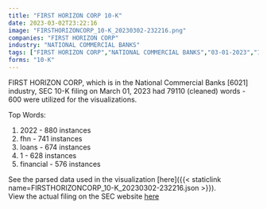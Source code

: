 ```yaml
---
title: "FIRST HORIZON CORP 10-K"
date: 2023-03-02T23:22:16
image: "FIRSTHORIZONCORP_10-K_20230302-232216.png"
companies: "FIRST HORIZON CORP"
industry: "NATIONAL COMMERCIAL BANKS"
tags: ["FIRST HORIZON CORP","NATIONAL COMMERCIAL BANKS","03-01-2023","10-K"]
forms: "10-K"
---
```

FIRST HORIZON CORP, which is in the National Commercial Banks [6021] industry, SEC 10-K filing on March 01, 2023 had 79110 (cleaned) words - 600 were utilized for the visualizations.

Top Words:
1. 2022 - 880 instances
2. fhn - 741 instances
3. loans - 674 instances
4. 1 - 628 instances
5. financial - 576 instances


See the parsed data used in the visualization [here]({{< staticlink name=FIRSTHORIZONCORP_10-K_20230302-232216.json >}}).  
View the actual filing on the SEC website [here](https://www.sec.gov/Archives/edgar/data/36966/0000036966-23-000016.txt)